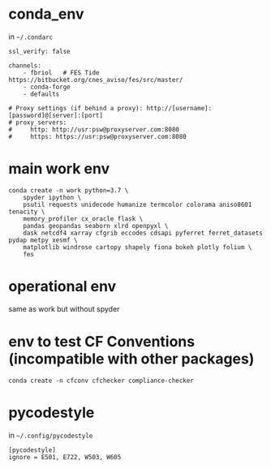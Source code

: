 # conda_env

in `~/.condarc`
```
ssl_verify: false

channels:
    - fbriol   # FES Tide https://bitbucket.org/cnes_aviso/fes/src/master/
    - conda-forge
    - defaults

# Proxy settings (if behind a proxy): http://[username]:[password]@[server]:[port] 
# proxy_servers:
#     http: http://usr:psw@proxyserver.com:8080
#     https: https://usr:psw@proxyserver.com:8080
```

# main work env
```
conda create -n work python=3.7 \
    spyder ipython \
    psutil requests unidecode humanize termcolor colorama aniso8601 tenacity \
    memory_profiler cx_oracle flask \
    pandas geopandas seaborn xlrd openpyxl \
    dask netcdf4 xarray cfgrib eccodes cdsapi pyferret ferret_datasets pydap metpy xesmf \
    matplotlib windrose cartopy shapely fiona bokeh plotly folium \
    fes
```

# operational env
same as work but without spyder

# env to test CF Conventions (incompatible with other packages)
`conda create -n cfconv cfchecker compliance-checker`

# pycodestyle
in `~/.config/pycodestyle`

```
[pycodestyle]
ignore = E501, E722, W503, W605
```
